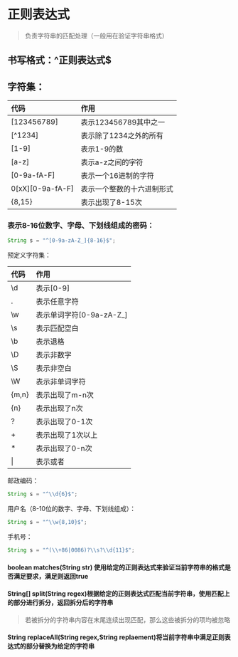 # 正则表达式
> 负责字符串的匹配处理（一般用在验证字符串格式）   
## 书写格式：^正则表达式$  
## 字符集：
代码|作用|
:-------|:-------|  
[123456789]|表示123456789其中之一|    
[^1234]|表示除了1234之外的所有|    
[1-9]|表示1-9的数|  
[a-z]|表示a-z之间的字符|   
[0-9a-fA-F]|表示一个16进制的字符|   
0[xX][0-9a-fA-F]|表示一个整数的十六进制形式|
{8,15}|表示出现了8-15次|

### 表示8-16位数字、字母、下划线组成的密码：
```JAVA
String s = "^[0-9a-zA-Z_]{8-16}$";
```
预定义字符集：

代码|作用|
:--------|:-------|  
\d|表示[0-9]|  
.|表示任意字符|  
\w|表示单词字符[0-9a-zA-Z_]|  
\s|表示匹配空白|   
\b|表示退格|  
\D|表示非数字|  
\S|表示非空白|  
\W|表示非单词字符|  
{m,n}|表示出现了m-n次|  
{n}|表示出现了n次|  
?|表示出现了0-1次|  
+|表示出现了1次以上|  
*|表示出现了0-n次|  
\||表示或者|  

邮政编码：
```java
String s = "^\\d{6}$";   
```

用户名（8-10位的数字、字母、下划线组成）：
```java
String s = "^\\w{8,10}$";
```

手机号：
```java
String s = "^(\\+86|0086)?\\s?\\d{11}$";
```

#### boolean matches(String str) 使用给定的正则表达式来验证当前字符串的格式是否满足要求，满足则返回true
#### String[] split(String regex)根据给定的正则表达式匹配当前字符串，使用匹配上的部分进行拆分，返回拆分后的字符串
> 若被拆分的字符串内容在末尾连续出现匹配，那么这些被拆分的项均被忽略
#### String replaceAll(String regex,String replaement)将当前字符串中满足正则表达式的部分替换为给定的字符串




